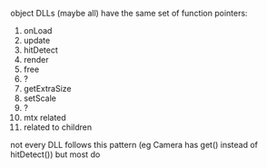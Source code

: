 object DLLs (maybe all) have the same set of function pointers:
 1. onLoad
 2. update
 3. hitDetect
 4. render
 5. free
 6. ?
 7. getExtraSize
 8. setScale
 9. ?
10. mtx related
11. related to children

not every DLL follows this pattern (eg Camera has get() instead of hitDetect()) but most do
